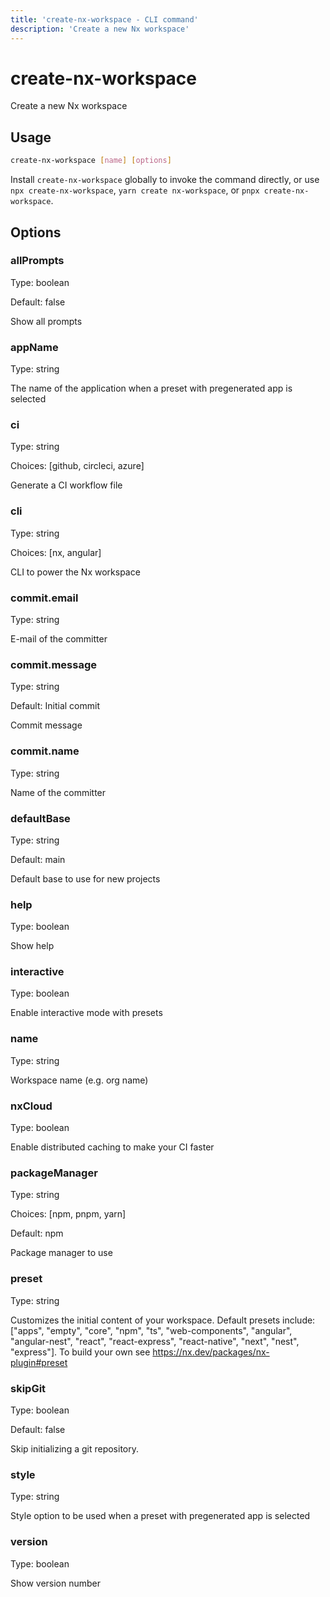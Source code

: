```yaml
---
title: 'create-nx-workspace - CLI command'
description: 'Create a new Nx workspace'
---
```


# create-nx-workspace

Create a new Nx workspace

## Usage

```bash
create-nx-workspace [name] [options]
```

Install `create-nx-workspace` globally to invoke the command directly, or use `npx create-nx-workspace`, `yarn create nx-workspace`, or `pnpx create-nx-workspace`.

## Options

### allPrompts

Type: boolean

Default: false

Show all prompts

### appName

Type: string

The name of the application when a preset with pregenerated app is selected

### ci

Type: string

Choices: [github, circleci, azure]

Generate a CI workflow file

### cli

Type: string

Choices: [nx, angular]

CLI to power the Nx workspace

### commit.email

Type: string

E-mail of the committer

### commit.message

Type: string

Default: Initial commit

Commit message

### commit.name

Type: string

Name of the committer

### defaultBase

Type: string

Default: main

Default base to use for new projects

### help

Type: boolean

Show help

### interactive

Type: boolean

Enable interactive mode with presets

### name

Type: string

Workspace name (e.g. org name)

### nxCloud

Type: boolean

Enable distributed caching to make your CI faster

### packageManager

Type: string

Choices: [npm, pnpm, yarn]

Default: npm

Package manager to use

### preset

Type: string

Customizes the initial content of your workspace. Default presets include: ["apps", "empty", "core", "npm", "ts", "web-components", "angular", "angular-nest", "react", "react-express", "react-native", "next", "nest", "express"]. To build your own see https://nx.dev/packages/nx-plugin#preset

### skipGit

Type: boolean

Default: false

Skip initializing a git repository.

### style

Type: string

Style option to be used when a preset with pregenerated app is selected

### version

Type: boolean

Show version number
